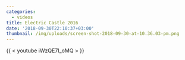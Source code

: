 ```yaml
---
categories:
  - videos
title: Electric Castle 2016
date: '2018-09-30T22:10:37+03:00'
thumbnail: /img/uploads/screen-shot-2018-09-30-at-10.36.03-pm.png
---
```

{{ < youtube iWzQE7I_oMQ > }}

